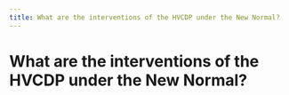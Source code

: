 ```yaml
---
title: What are the interventions of the HVCDP under the New Normal?
---
```


# What are the interventions of the HVCDP under the New Normal?
